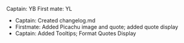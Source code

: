 Captain: YB
First mate: YL

- Captain: Created changelog.md
- Firstmate: Added Picachu image and quote; added quote display
- Captain: Added Tooltips; Format Quotes Display

